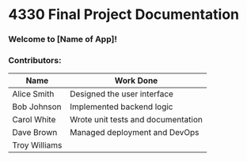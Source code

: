 # 4330 Final Project Documentation

### Welcome to [Name of App]!

<!-- Summary of app and what it does -->

<!--  If we do multiple games list of each game and what each game does (rules, goals, end condition) -->

### Contributors: 
| Name         | Work Done                        |
|--------------|----------------------------------|
| Alice Smith  | Designed the user interface      |
| Bob Johnson  | Implemented backend logic        |
| Carol White  | Wrote unit tests and documentation |
| Dave Brown   | Managed deployment and DevOps    |
| Troy Williams |